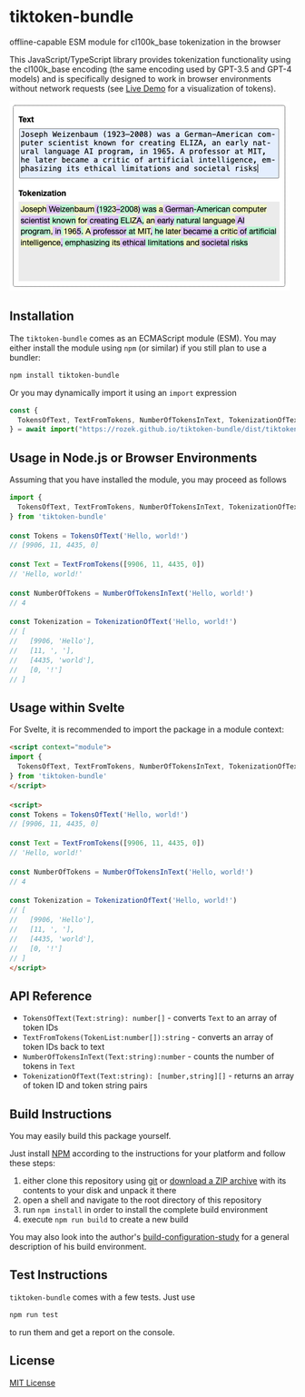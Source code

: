 # tiktoken-bundle #

offline-capable ESM module for cl100k_base tokenization in the browser

This JavaScript/TypeScript library provides tokenization functionality using the cl100k_base encoding (the same encoding used by GPT-3.5 and GPT-4 models) and is specifically designed to work in browser environments without network requests (see [Live Demo](https://rozek.de/applets/Tokenization.html) for a visualization of tokens).

![Screenshot of Demo](./Screenshot.png)

## Installation ##

The `tiktoken-bundle` comes as an ECMAScript module (ESM). You may either install the module using `npm` (or similar) if you still plan to use a bundler:

```bash
npm install tiktoken-bundle
```

Or you may dynamically import it using an `import` expression

```javascript
const {
  TokensOfText, TextFromTokens, NumberOfTokensInText, TokenizationOfText
} = await import("https://rozek.github.io/tiktoken-bundle/dist/tiktoken-bundle.js")
```

## Usage in Node.js or Browser Environments ##

Assuming that you have installed the module, you may proceed as follows

```typescript
import {
  TokensOfText, TextFromTokens, NumberOfTokensInText, TokenizationOfText
} from 'tiktoken-bundle'

const Tokens = TokensOfText('Hello, world!')
// [9906, 11, 4435, 0]

const Text = TextFromTokens([9906, 11, 4435, 0])
// 'Hello, world!'

const NumberOfTokens = NumberOfTokensInText('Hello, world!')
// 4

const Tokenization = TokenizationOfText('Hello, world!')
// [
//   [9906, 'Hello'],
//   [11, ', '],
//   [4435, 'world'],
//   [0, '!']
// ]
```

## Usage within Svelte ##

For Svelte, it is recommended to import the package in a module context:

```html
<script context="module">
import {
  TokensOfText, TextFromTokens, NumberOfTokensInText, TokenizationOfText
} from 'tiktoken-bundle'
</script>

<script>
const Tokens = TokensOfText('Hello, world!')
// [9906, 11, 4435, 0]

const Text = TextFromTokens([9906, 11, 4435, 0])
// 'Hello, world!'

const NumberOfTokens = NumberOfTokensInText('Hello, world!')
// 4

const Tokenization = TokenizationOfText('Hello, world!')
// [
//   [9906, 'Hello'],
//   [11, ', '],
//   [4435, 'world'],
//   [0, '!']
// ]
</script>
```

## API Reference

* `TokensOfText(Text:string): number[]` - converts `Text` to an array of token IDs
* `TextFromTokens(TokenList:number[]):string` - converts an array of token IDs back to text
* `NumberOfTokensInText(Text:string):number` - counts the number of tokens in `Text`
* `TokenizationOfText(Text:string): [number,string][]` - returns an array of token ID and token string pairs

## Build Instructions ##

You may easily build this package yourself.

Just install [NPM](https://docs.npmjs.com/) according to the instructions for your platform and follow these steps:

1. either clone this repository using [git](https://git-scm.com/) or [download a ZIP archive](https://github.com/rozek/tiktoken-bundle/archive/refs/heads/main.zip) with its contents to your disk and unpack it there 
2. open a shell and navigate to the root directory of this repository
3. run `npm install` in order to install the complete build environment
4. execute `npm run build` to create a new build

You may also look into the author's [build-configuration-study](https://github.com/rozek/build-configuration-study) for a general description of his build environment.

## Test Instructions ##

`tiktoken-bundle` comes with a few tests. Just use

```bash
npm run test
```

to run them and get a report on the console.

## License ##

[MIT License](LICENSE.md)
